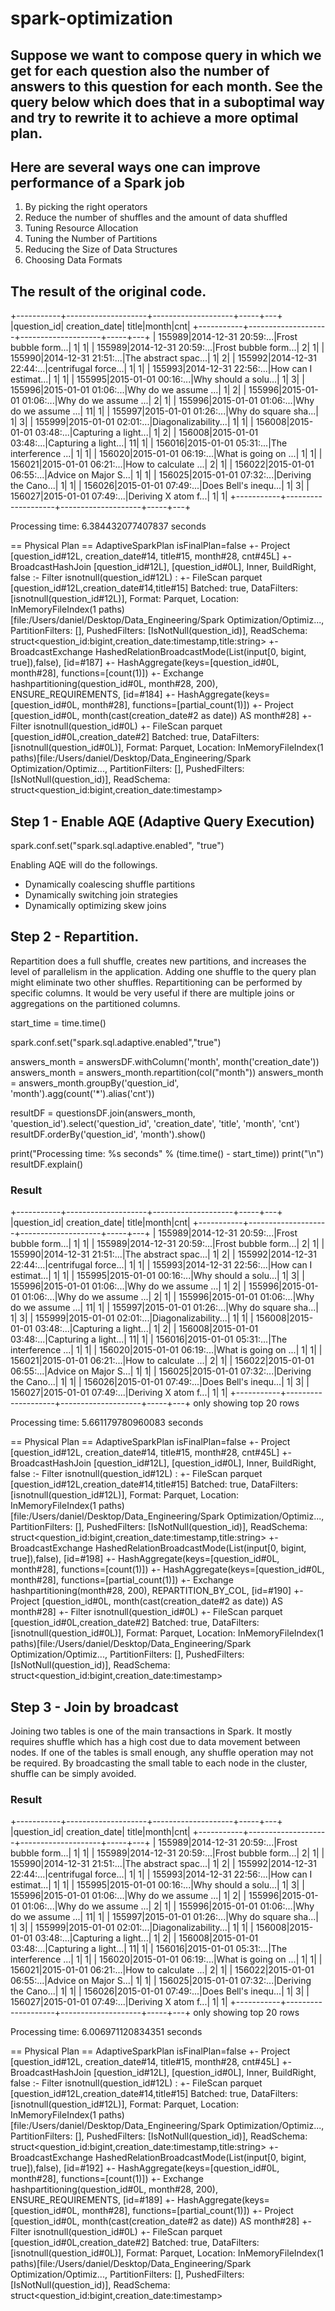 # spark-optimization




## Suppose we want to compose query in which we get for each question also the number of answers to this question for each month. See the query below which does that in a suboptimal way and try to rewrite it to achieve a more optimal plan.


## Here are several ways one can improve performance of a Spark job

1. By picking the right operators
2. Reduce the number of shuffles and the amount of data shuffled
3. Tuning Resource Allocation
4. Tuning the Number of Partitions
5. Reducing the Size of Data Structures
6. Choosing Data Formats


## The result of the original code.

+-----------+--------------------+--------------------+-----+---+               
|question_id|       creation_date|               title|month|cnt|
+-----------+--------------------+--------------------+-----+---+
|     155989|2014-12-31 20:59:...|Frost bubble form...|    1|  1|
|     155989|2014-12-31 20:59:...|Frost bubble form...|    2|  1|
|     155990|2014-12-31 21:51:...|The abstract spac...|    1|  2|
|     155992|2014-12-31 22:44:...|centrifugal force...|    1|  1|
|     155993|2014-12-31 22:56:...|How can I estimat...|    1|  1|
|     155995|2015-01-01 00:16:...|Why should a solu...|    1|  3|
|     155996|2015-01-01 01:06:...|Why do we assume ...|    1|  2|
|     155996|2015-01-01 01:06:...|Why do we assume ...|    2|  1|
|     155996|2015-01-01 01:06:...|Why do we assume ...|   11|  1|
|     155997|2015-01-01 01:26:...|Why do square sha...|    1|  3|
|     155999|2015-01-01 02:01:...|Diagonalizability...|    1|  1|
|     156008|2015-01-01 03:48:...|Capturing a light...|    1|  2|
|     156008|2015-01-01 03:48:...|Capturing a light...|   11|  1|
|     156016|2015-01-01 05:31:...|The interference ...|    1|  1|
|     156020|2015-01-01 06:19:...|What is going on ...|    1|  1|
|     156021|2015-01-01 06:21:...|How to calculate ...|    2|  1|
|     156022|2015-01-01 06:55:...|Advice on Major S...|    1|  1|
|     156025|2015-01-01 07:32:...|Deriving the Cano...|    1|  1|
|     156026|2015-01-01 07:49:...|Does Bell's inequ...|    1|  3|
|     156027|2015-01-01 07:49:...|Deriving X atom f...|    1|  1|
+-----------+--------------------+--------------------+-----+---+

Processing time: 6.384432077407837 seconds

== Physical Plan ==
AdaptiveSparkPlan isFinalPlan=false
+- Project [question_id#12L, creation_date#14, title#15, month#28, cnt#45L]
   +- BroadcastHashJoin [question_id#12L], [question_id#0L], Inner, BuildRight, false
      :- Filter isnotnull(question_id#12L)
      :  +- FileScan parquet [question_id#12L,creation_date#14,title#15] Batched: true, DataFilters: [isnotnull(question_id#12L)], Format: Parquet, Location: InMemoryFileIndex(1 paths)[file:/Users/daniel/Desktop/Data_Engineering/Spark Optimization/Optimiz..., PartitionFilters: [], PushedFilters: [IsNotNull(question_id)], ReadSchema: struct<question_id:bigint,creation_date:timestamp,title:string>
      +- BroadcastExchange HashedRelationBroadcastMode(List(input[0, bigint, true]),false), [id=#187]
         +- HashAggregate(keys=[question_id#0L, month#28], functions=[count(1)])
            +- Exchange hashpartitioning(question_id#0L, month#28, 200), ENSURE_REQUIREMENTS, [id=#184]
               +- HashAggregate(keys=[question_id#0L, month#28], functions=[partial_count(1)])
                  +- Project [question_id#0L, month(cast(creation_date#2 as date)) AS month#28]
                     +- Filter isnotnull(question_id#0L)
                        +- FileScan parquet [question_id#0L,creation_date#2] Batched: true, DataFilters: [isnotnull(question_id#0L)], Format: Parquet, Location: InMemoryFileIndex(1 paths)[file:/Users/daniel/Desktop/Data_Engineering/Spark Optimization/Optimiz..., PartitionFilters: [], PushedFilters: [IsNotNull(question_id)], ReadSchema: struct<question_id:bigint,creation_date:timestamp>
                        
                        
## Step 1 - Enable AQE (Adaptive Query Execution)

spark.conf.set("spark.sql.adaptive.enabled", "true")

Enabling AQE will do the followings.

- Dynamically coalescing shuffle partitions
- Dynamically switching join strategies
- Dynamically optimizing skew joins


## Step 2 - Repartition.

Repartition does a full shuffle, creates new partitions, and increases the level of parallelism in the application. Adding one shuffle to the query plan might eliminate two other shuffles. Repartitioning can be performed by specific columns. It would be very useful if there are multiple joins or aggregations on the partitioned columns.

start_time = time.time()

spark.conf.set("spark.sql.adaptive.enabled","true")

answers_month = answersDF.withColumn('month', month('creation_date'))
answers_month = answers_month.repartition(col("month"))
answers_month = answers_month.groupBy('question_id', 'month').agg(count('*').alias('cnt'))

resultDF = questionsDF.join(answers_month, 'question_id').select('question_id', 'creation_date', 'title', 'month', 'cnt')
resultDF.orderBy('question_id', 'month').show()

print("Processing time: %s seconds" % (time.time() - start_time))
print("\n")
resultDF.explain()

### Result

+-----------+--------------------+--------------------+-----+---+               
|question_id|       creation_date|               title|month|cnt|
+-----------+--------------------+--------------------+-----+---+
|     155989|2014-12-31 20:59:...|Frost bubble form...|    1|  1|
|     155989|2014-12-31 20:59:...|Frost bubble form...|    2|  1|
|     155990|2014-12-31 21:51:...|The abstract spac...|    1|  2|
|     155992|2014-12-31 22:44:...|centrifugal force...|    1|  1|
|     155993|2014-12-31 22:56:...|How can I estimat...|    1|  1|
|     155995|2015-01-01 00:16:...|Why should a solu...|    1|  3|
|     155996|2015-01-01 01:06:...|Why do we assume ...|    1|  2|
|     155996|2015-01-01 01:06:...|Why do we assume ...|    2|  1|
|     155996|2015-01-01 01:06:...|Why do we assume ...|   11|  1|
|     155997|2015-01-01 01:26:...|Why do square sha...|    1|  3|
|     155999|2015-01-01 02:01:...|Diagonalizability...|    1|  1|
|     156008|2015-01-01 03:48:...|Capturing a light...|    1|  2|
|     156008|2015-01-01 03:48:...|Capturing a light...|   11|  1|
|     156016|2015-01-01 05:31:...|The interference ...|    1|  1|
|     156020|2015-01-01 06:19:...|What is going on ...|    1|  1|
|     156021|2015-01-01 06:21:...|How to calculate ...|    2|  1|
|     156022|2015-01-01 06:55:...|Advice on Major S...|    1|  1|
|     156025|2015-01-01 07:32:...|Deriving the Cano...|    1|  1|
|     156026|2015-01-01 07:49:...|Does Bell's inequ...|    1|  3|
|     156027|2015-01-01 07:49:...|Deriving X atom f...|    1|  1|
+-----------+--------------------+--------------------+-----+---+
only showing top 20 rows

Processing time: 5.661179780960083 seconds


== Physical Plan ==
AdaptiveSparkPlan isFinalPlan=false
+- Project [question_id#12L, creation_date#14, title#15, month#28, cnt#45L]
   +- BroadcastHashJoin [question_id#12L], [question_id#0L], Inner, BuildRight, false
      :- Filter isnotnull(question_id#12L)
      :  +- FileScan parquet [question_id#12L,creation_date#14,title#15] Batched: true, DataFilters: [isnotnull(question_id#12L)], Format: Parquet, Location: InMemoryFileIndex(1 paths)[file:/Users/daniel/Desktop/Data_Engineering/Spark Optimization/Optimiz..., PartitionFilters: [], PushedFilters: [IsNotNull(question_id)], ReadSchema: struct<question_id:bigint,creation_date:timestamp,title:string>
      +- BroadcastExchange HashedRelationBroadcastMode(List(input[0, bigint, true]),false), [id=#198]
         +- HashAggregate(keys=[question_id#0L, month#28], functions=[count(1)])
            +- HashAggregate(keys=[question_id#0L, month#28], functions=[partial_count(1)])
               +- Exchange hashpartitioning(month#28, 200), REPARTITION_BY_COL, [id=#190]
                  +- Project [question_id#0L, month(cast(creation_date#2 as date)) AS month#28]
                     +- Filter isnotnull(question_id#0L)
                        +- FileScan parquet [question_id#0L,creation_date#2] Batched: true, DataFilters: [isnotnull(question_id#0L)], Format: Parquet, Location: InMemoryFileIndex(1 paths)[file:/Users/daniel/Desktop/Data_Engineering/Spark Optimization/Optimiz..., PartitionFilters: [], PushedFilters: [IsNotNull(question_id)], ReadSchema: struct<question_id:bigint,creation_date:timestamp>                        
                        
## Step 3 - Join by broadcast

Joining two tables is one of the main transactions in Spark. It mostly requires shuffle which has a high cost due to data movement between nodes. If one of the tables is small enough, any shuffle operation may not be required. By broadcasting the small table to each node in the cluster, shuffle can be simply avoided.


### Result

+-----------+--------------------+--------------------+-----+---+               
|question_id|       creation_date|               title|month|cnt|
+-----------+--------------------+--------------------+-----+---+
|     155989|2014-12-31 20:59:...|Frost bubble form...|    1|  1|
|     155989|2014-12-31 20:59:...|Frost bubble form...|    2|  1|
|     155990|2014-12-31 21:51:...|The abstract spac...|    1|  2|
|     155992|2014-12-31 22:44:...|centrifugal force...|    1|  1|
|     155993|2014-12-31 22:56:...|How can I estimat...|    1|  1|
|     155995|2015-01-01 00:16:...|Why should a solu...|    1|  3|
|     155996|2015-01-01 01:06:...|Why do we assume ...|    1|  2|
|     155996|2015-01-01 01:06:...|Why do we assume ...|    2|  1|
|     155996|2015-01-01 01:06:...|Why do we assume ...|   11|  1|
|     155997|2015-01-01 01:26:...|Why do square sha...|    1|  3|
|     155999|2015-01-01 02:01:...|Diagonalizability...|    1|  1|
|     156008|2015-01-01 03:48:...|Capturing a light...|    1|  2|
|     156008|2015-01-01 03:48:...|Capturing a light...|   11|  1|
|     156016|2015-01-01 05:31:...|The interference ...|    1|  1|
|     156020|2015-01-01 06:19:...|What is going on ...|    1|  1|
|     156021|2015-01-01 06:21:...|How to calculate ...|    2|  1|
|     156022|2015-01-01 06:55:...|Advice on Major S...|    1|  1|
|     156025|2015-01-01 07:32:...|Deriving the Cano...|    1|  1|
|     156026|2015-01-01 07:49:...|Does Bell's inequ...|    1|  3|
|     156027|2015-01-01 07:49:...|Deriving X atom f...|    1|  1|
+-----------+--------------------+--------------------+-----+---+
only showing top 20 rows

Processing time: 6.006971120834351 seconds


== Physical Plan ==
AdaptiveSparkPlan isFinalPlan=false
+- Project [question_id#12L, creation_date#14, title#15, month#28, cnt#45L]
   +- BroadcastHashJoin [question_id#12L], [question_id#0L], Inner, BuildRight, false
      :- Filter isnotnull(question_id#12L)
      :  +- FileScan parquet [question_id#12L,creation_date#14,title#15] Batched: true, DataFilters: [isnotnull(question_id#12L)], Format: Parquet, Location: InMemoryFileIndex(1 paths)[file:/Users/daniel/Desktop/Data_Engineering/Spark Optimization/Optimiz..., PartitionFilters: [], PushedFilters: [IsNotNull(question_id)], ReadSchema: struct<question_id:bigint,creation_date:timestamp,title:string>
      +- BroadcastExchange HashedRelationBroadcastMode(List(input[0, bigint, true]),false), [id=#192]
         +- HashAggregate(keys=[question_id#0L, month#28], functions=[count(1)])
            +- Exchange hashpartitioning(question_id#0L, month#28, 200), ENSURE_REQUIREMENTS, [id=#189]
               +- HashAggregate(keys=[question_id#0L, month#28], functions=[partial_count(1)])
                  +- Project [question_id#0L, month(cast(creation_date#2 as date)) AS month#28]
                     +- Filter isnotnull(question_id#0L)
                        +- FileScan parquet [question_id#0L,creation_date#2] Batched: true, DataFilters: [isnotnull(question_id#0L)], Format: Parquet, Location: InMemoryFileIndex(1 paths)[file:/Users/daniel/Desktop/Data_Engineering/Spark Optimization/Optimiz..., PartitionFilters: [], PushedFilters: [IsNotNull(question_id)], ReadSchema: struct<question_id:bigint,creation_date:timestamp>






                        
